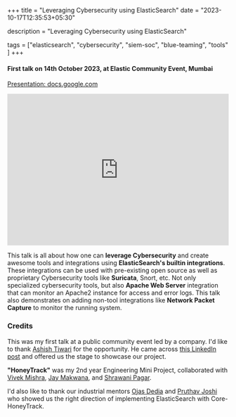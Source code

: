 +++
title = "Leveraging Cybersecurity using ElasticSearch"
date = "2023-10-17T12:35:53+05:30"

 description = "Leveraging Cybersecurity using ElasticSearch"

tags = ["elasticsearch", "cybersecurity", "siem-soc", "blue-teaming", "tools" ]
+++

#### First talk on 14th October 2023, at Elastic Community Event, Mumbai

[Presentation: docs.google.com](https://docs.google.com/presentation/d/e/2PACX-1vS5ep3jFPfju4PC8pv7LSx3V-i8Kk3ec5A5XazNJ7TeYAxavQUR9yJcwObZX9m_9vzXUk1Ao6RkNf_i/pub?start=false&loop=false#slide=id.p)

<iframe src="https://docs.google.com/presentation/d/e/2PACX-1vS5ep3jFPfju4PC8pv7LSx3V-i8Kk3ec5A5XazNJ7TeYAxavQUR9yJcwObZX9m_9vzXUk1Ao6RkNf_i/embed?start=false&loop=false" frameborder="0" width="100%" height="345" allowfullscreen="true" mozallowfullscreen="true" webkitallowfullscreen="true"></iframe>

This talk is all about how one can **leverage Cybersecurity** and create awesome tools and integrations using **ElasticSearch's builtin integrations**. These integrations can be used with pre-existing open source as well as proprietary Cybersecurity tools like **Suricata**, Snort, etc. Not only specialized cybersecurity tools, but also **Apache Web Server** integration that can monitor an Apache2 instance for access and error logs. This talk also demonstrates on adding non-tool integrations like **Network Packet Capture** to monitor the running system.

### Credits

This was my first talk at a public community event led by a company. I'd like to thank [Ashish Tiwari](ashish.one) for the opportunity. He came across [this LinkedIn post](https://www.linkedin.com/feed/update/urn:li:activity:7075033327472152576/) and offered us the stage to showcase our project.

**"HoneyTrack"** was my 2nd year Engineering Mini Project, collaborated with [Vivek Mishra](https://www.linkedin.com/in/vivek051/), [Jay Makwana](https://www.linkedin.com/in/thejaymakwana/), and [Shrawani Pagar](https://www.linkedin.com/in/shrawani-js-pagar-382610215/).

 I'd also like to thank our industrial mentors [Ojas Dedia](https://www.linkedin.com/in/ojas-dedhiya-16276ab4/) and [Pruthav Joshi](https://www.linkedin.com/in/pruthavjoshi/overlay/contact-info/) who showed us the right direction of implementing ElasticSearch with Core-HoneyTrack.